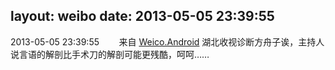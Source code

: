 layout: weibo
date: 2013-05-05 23:39:55
---
2013-05-05 23:39:55  &nbsp;&nbsp;&nbsp;&nbsp;&nbsp;&nbsp; 来自 <a href="http://app.weibo.com/t/feed/l4RWD" rel="nofollow">Weico.Android</a>
湖北收视诊断方舟子诶，主持人说言语的解剖比手术刀的解剖可能更残酷，呵呵…… ​​​
